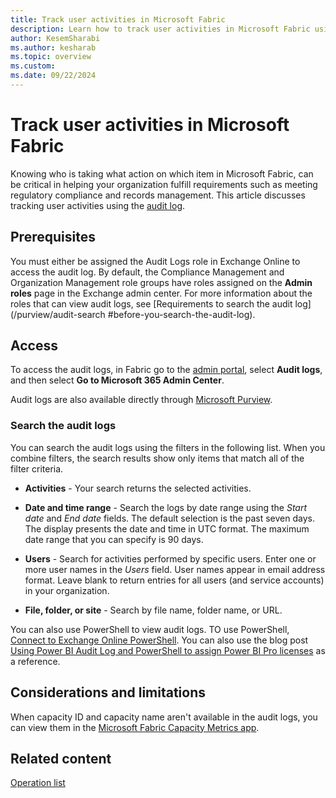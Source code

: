 ```yaml
---
title: Track user activities in Microsoft Fabric
description: Learn how to track user activities in Microsoft Fabric using the audit log.
author: KesemSharabi
ms.author: kesharab
ms.topic: overview
ms.custom:
ms.date: 09/22/2024
---
```


# Track user activities in Microsoft Fabric

Knowing who is taking what action on which item in Microsoft Fabric, can be critical in helping your organization fulfill requirements such as meeting regulatory compliance and records management. This article discusses tracking user activities using the [audit log](/purview/audit-log-activities).

## Prerequisites

You must either be assigned the Audit Logs role in Exchange Online to access the audit log. By default, the Compliance Management and Organization Management role groups have roles assigned on the **Admin roles** page in the Exchange admin center. For more information about the roles that can view audit logs, see [Requirements to search the audit log](/purview/audit-search    #before-you-search-the-audit-log).

## Access

To access the audit logs, in Fabric go to the [admin portal](../admin/admin-center.md), select **Audit logs**, and then select **Go to Microsoft 365 Admin Center**.

Audit logs are also available directly through [Microsoft Purview](https://compliance.microsoft.com/auditlogsearch).

### Search the audit logs

You can search the audit logs using the filters in the following list. When you combine filters, the search results show only items that match all of the filter criteria.

* **Activities** - Your search returns the selected activities.

* **Date and time range** - Search the logs by date range using the *Start date* and *End date* fields. The default selection is the past seven days. The display presents the date and time in UTC format. The maximum date range that you can specify is 90 days.

* **Users** - Search for activities performed by specific users. Enter one or more user names in the *Users* field. User names appear in email address format. Leave blank to return entries for all users (and service accounts) in your organization.

* **File, folder, or site** - Search by file name, folder name, or URL.

You can also use PowerShell to view audit logs. TO use PowerShell, [Connect to Exchange Online PowerShell](/powershell/exchange/connect-to-exchange-online-powershell). You can also use the blog post [Using Power BI Audit Log and PowerShell to assign Power BI Pro licenses](https://powerbi.microsoft.com/blog/using-power-bi-audit-log-and-powershell-to-assign-power-bi-pro-licenses/) as a reference.

## Considerations and limitations

When capacity ID and capacity name aren't available in the audit logs, you can view them in the [Microsoft Fabric Capacity Metrics app](../enterprise/metrics-app.md).

## Related content

[Operation list](operation-list.md)
